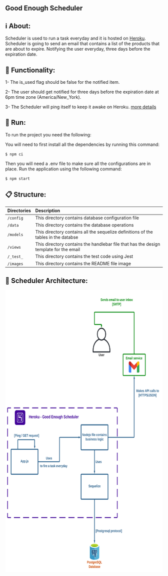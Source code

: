## Good Enough Scheduler

## ℹ️ About:
Scheduler is used to run a task everyday and it is hosted on [Heroku](https://www.heroku.com/). Scheduler is going to send an email that contains a list of the products that are about to expire. Notifying the user everyday, three days before the expiration date.


## 🎯 Functionality:
1- The is_used flag should be false for the notified item.

2- The user should get notified for three days before the expiration date at 6pm time zone (America/New_York). 

3- The Scheduler will ping itself to keep it awake on Heroku. [more details](https://devcenter.heroku.com/articles/free-dyno-hours)

## 🚀 Run:
To run the project you need the following:

You will need to first install all the dependencies by running this command:

    $ npm ci
  
Then you will need a .env file to make sure all the configurations are in place.
Run the application using the following command:

    $ npm start


## 📋 Structure: 

| Directories    | Description                                                                                                                      |
| :------------- | :------------------------------------------------------------------------------------------------------------------------------- |
| `/config`      | This directory contains database configuration file                                                                              |
| `/data`        | This directory contains the database operations                                                                                  |
| `/models`      | This directory contains all the sequelize definitions of the tables in the databse                                               |                                                                                                                                                                   |
| `/views`       | This directory contains the handlebar file that has the design template for the email
| `/_test_`      | This directory contains the test code using Jest                                               |     
| `/images`      | This directory contains the README file image                                                  |     

## 📐 Scheduler Architecture:
<img src="https://raw.githubusercontent.com/GoodEnoughApp/GoodEnoughScheduler/dev/images/diagram.png" data-canonical-src="https://raw.githubusercontent.com/GoodEnoughApp/GoodEnoughScheduler/dev/images/diagram.png" width="900" height="900" />

